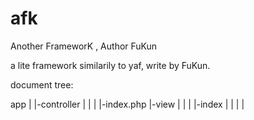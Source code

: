 afk
===

Another FrameworK , Author FuKun

a lite framework similarily to yaf, write by FuKun.

document tree:

app
	|
	|-controller
	|		|
	|		|-index.php
	|-view
	|	|
	|   |-index
	|	|
	|
	|


